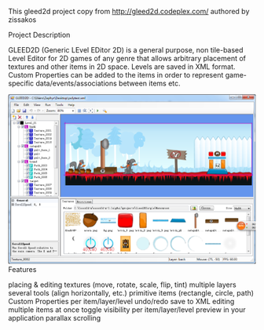 This gleed2d project copy from http://gleed2d.codeplex.com/ authored by zissakos

Project Description

GLEED2D (Generic LEvel EDitor 2D) is a general purpose, non tile-based Level Editor for 2D games of any genre that allows arbitrary placement of textures and other items in 2D space. Levels are saved in XML format. Custom Properties can be added to the items in order to represent game-specific data/events/associations between items etc. 

![image](https://github.com/hzl2928963/rawForGithub/blob/master/Gleed2D_win.PNG)
Features

placing & editing textures (move, rotate, scale, flip, tint)
multiple layers
several tools (align horizontally, etc.)
primitive items (rectangle, circle, path)
Custom Properties per item/layer/level
undo/redo
save to XML
editing multiple items at once
toggle visibility per item/layer/level
preview in your application
parallax scrolling